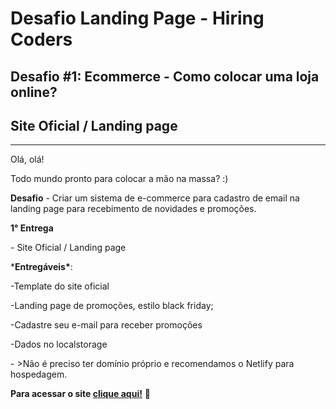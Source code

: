 # Desafio Landing Page - Hiring Coders



## Desafio #1: Ecommerce - Como colocar uma loja online? 

## Site Oficial / Landing page

------

Olá, olá!

Todo mundo pronto para colocar a mão na massa? :)

**Desafio** - Criar um sistema de e-commerce para cadastro de email na landing page para recebimento de novidades e promoções.

**1° Entrega** 

\- Site Oficial / Landing page  

***Entregáveis\***: 

-Template do site oficial 

-Landing page de promoções, estilo black friday; 

-Cadastre seu e-mail para receber promoções 

-Dados no localstorage

\- >Não é preciso ter domínio próprio e recomendamos o Netlify para hospedagem.



**Para acessar o site [clique aqui!](https://purplefriday.netlify.app/)** :purple_heart:
